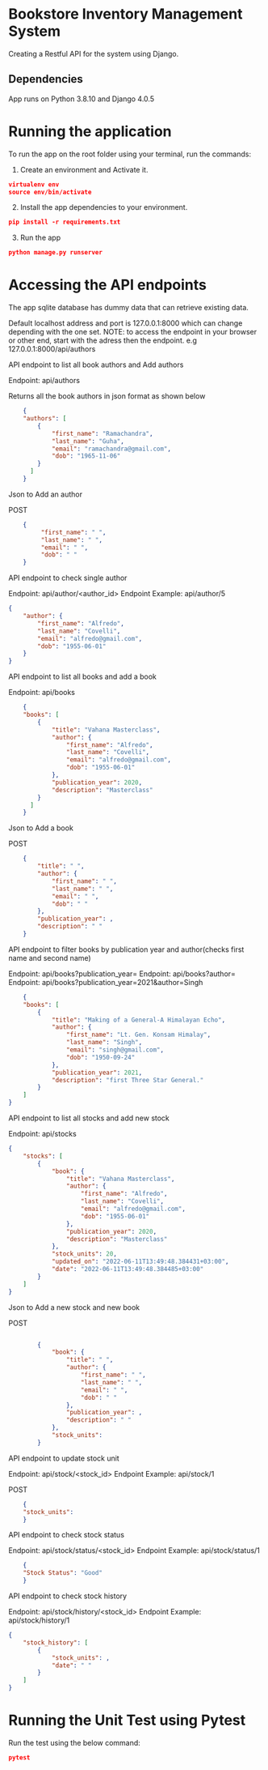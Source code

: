 # Bookstore Inventory Management System
Creating a Restful API for the system using Django.


Dependencies
------------

App runs on Python 3.8.10 and Django 4.0.5

# Running the application
To run the app on the root folder using your terminal, run the commands:

1. Create an environment and Activate it.

```json
virtualenv env
source env/bin/activate
```
2. Install the app dependencies to your environment.

```json
pip install -r requirements.txt
```
3. Run the app

```json
python manage.py runserver
```


# Accessing the API endpoints
The app sqlite database has dummy data that can retrieve existing data.

Default localhost address and port is 127.0.0.1:8000 which can change depending with the one set.
NOTE: to access the endpoint in your browser or other end, start with the adress then the endpoint.
e.g 127.0.0.1:8000/api/authors

API endpoint to list all book authors and Add authors

Endpoint: api/authors

Returns all the book authors in json format as shown below

```json
    {
    "authors": [
        {
            "first_name": "Ramachandra",
            "last_name": "Guha",
            "email": "ramachandra@gmail.com",
            "dob": "1965-11-06"
        }
      ]
    }
```

Json to Add an author

POST

```json
    {
         "first_name": " ",
         "last_name": " ",
         "email": " ",
         "dob": " "
    }
```

API endpoint to check single author

Endpoint: api/author/<author_id>
Endpoint Example: api/author/5

```json
{
    "author": {
        "first_name": "Alfredo",
        "last_name": "Covelli",
        "email": "alfredo@gmail.com",
        "dob": "1955-06-01"
    }
}
```

API endpoint to list all books and add a book

Endpoint: api/books

```json
    {
    "books": [
        {
            "title": "Vahana Masterclass",
            "author": {
                "first_name": "Alfredo",
                "last_name": "Covelli",
                "email": "alfredo@gmail.com",
                "dob": "1955-06-01"
            },
            "publication_year": 2020,
            "description": "Masterclass"
        }
      ]
    }
```
Json to Add a book

POST

```json
    {
        "title": " ",
        "author": {
            "first_name": " ",
            "last_name": " ",
            "email": " ",
            "dob": " "
        },
        "publication_year": ,
        "description": " "
    }
```

API endpoint to filter books by publication year and author(checks first name and second name)

Endpoint: api/books?publication_year=
Endpoint: api/books?author=
Endpoint: api/books?publication_year=2021&author=Singh

```json
    {
    "books": [
        {
            "title": "Making of a General-A Himalayan Echo",
            "author": {
                "first_name": "Lt. Gen. Konsam Himalay",
                "last_name": "Singh",
                "email": "singh@gmail.com",
                "dob": "1950-09-24"
            },
            "publication_year": 2021,
            "description": "first Three Star General."
        }
    ]
}
```


API endpoint to list all stocks and add new stock

Endpoint: api/stocks

```json
{
    "stocks": [
        {
            "book": {
                "title": "Vahana Masterclass",
                "author": {
                    "first_name": "Alfredo",
                    "last_name": "Covelli",
                    "email": "alfredo@gmail.com",
                    "dob": "1955-06-01"
                },
                "publication_year": 2020,
                "description": "Masterclass"
            },
            "stock_units": 20,
            "updated_on": "2022-06-11T13:49:48.384431+03:00",
            "date": "2022-06-11T13:49:48.384485+03:00"
        }
    ]
}
```

Json to Add a new stock and new book

POST

```json

        {
            "book": {
                "title": " ",
                "author": {
                    "first_name": " ",
                    "last_name": " ",
                    "email": " ",
                    "dob": " "
                },
                "publication_year": ,
                "description": " "
            },
            "stock_units":
        }

```

API endpoint to update stock unit

Endpoint: api/stock/<stock_id>
Endpoint Example: api/stock/1

POST

```json
    {
    "stock_units":
    }
```

API endpoint to check stock status

Endpoint: api/stock/status/<stock_id>
Endpoint Example: api/stock/status/1

```json
    {
    "Stock Status": "Good"
    }
```

API endpoint to check stock history

Endpoint: api/stock/history/<stock_id>
Endpoint Example: api/stock/history/1

```json
{
    "stock_history": [
        {
            "stock_units": ,
            "date": " "
        }
    ]
}
```

# Running the Unit Test using Pytest
Run the test using the below command:
```json
pytest
```